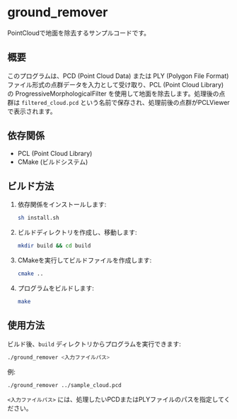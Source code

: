 # ground_remover
PointCloudで地面を除去するサンプルコードです。

## 概要
このプログラムは、PCD (Point Cloud Data) または PLY (Polygon File Format) ファイル形式の点群データを入力として受け取り、PCL (Point Cloud Library) の ProgressiveMorphologicalFilter を使用して地面を除去します。処理後の点群は `filtered_cloud.pcd` という名前で保存され、処理前後の点群がPCLViewerで表示されます。

## 依存関係
- PCL (Point Cloud Library)
- CMake (ビルドシステム)

## ビルド方法
1. 依存関係をインストールします:
   ```bash
   sh install.sh
   ```
2. ビルドディレクトリを作成し、移動します:
   ```bash
   mkdir build && cd build
   ```
3. CMakeを実行してビルドファイルを作成します:
   ```bash
   cmake ..
   ```
4. プログラムをビルドします:
   ```bash
   make
   ```

## 使用方法
ビルド後、`build` ディレクトリからプログラムを実行できます:
```bash
./ground_remover <入力ファイルパス>
```
例:
```bash
./ground_remover ../sample_cloud.pcd
```
`<入力ファイルパス>` には、処理したいPCDまたはPLYファイルのパスを指定してください。
